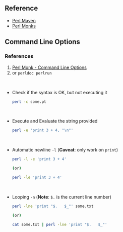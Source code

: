 ## Reference
* [Perl Maven](https://perlmaven.com/perl-tutorial)
* [Perl Monks](https://www.perlmonks.org/)

## Command Line Options

### References
1. [Perl Monk - Command Line Options](https://www.perlmonks.com/?node_id=324749)
1. or `perldoc perlrun`

<br>

-   Check if the syntax is OK, but not executing it

     ```bash
     perl -c some.pl
     ```

<br>

-   Execute and Evaluate the string provided

     ```bash
     perl -e 'print 3 + 4, "\n"'
     ```

<br>

-   Automatic newline `-l`   (**Caveat**: only work on `print`)

     ```bash
     perl -l -e 'print 3 + 4'

     (or)

     perl -le 'print 3 + 4'
     ``` 

<br>

-   Looping `-n`   (**Note**: `$.` is the current line number)

     ```bash
     perl -lne 'print "$.   $_"' some.txt

     (or)

     cat some.txt | perl -lne 'print "$.   $_"'
     ```

